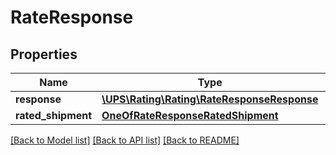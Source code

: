 # RateResponse

## Properties
Name | Type | Description | Notes
------------ | ------------- | ------------- | -------------
**response** | [**\UPS\Rating\Rating\RateResponseResponse**](RateResponseResponse.md) |  | 
**rated_shipment** | [**OneOfRateResponseRatedShipment**](OneOfRateResponseRatedShipment.md) |  | 

[[Back to Model list]](../../README.md#documentation-for-models) [[Back to API list]](../../README.md#documentation-for-api-endpoints) [[Back to README]](../../README.md)

